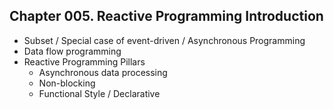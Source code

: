 
## Chapter 005. Reactive Programming Introduction

* Subset / Special case of event-driven / Asynchronous Programming
* Data flow programming
* Reactive Programming Pillars
    * Asynchronous data processing
    * Non-blocking
    * Functional Style / Declarative
